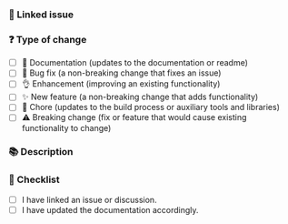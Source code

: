 <!---
☝️ PR title should follow conventional commits (https://conventionalcommits.org)
-->

### 🔗 Linked issue

<!-- If it resolves an open issue, please link the issue here. For example "Resolves #123" -->

### ❓ Type of change

<!-- What types of changes does your code introduce? Put an `x` in all the boxes that apply. -->

- [ ]  📖 Documentation (updates to the documentation or readme)
- [ ]  🐞 Bug fix (a non-breaking change that fixes an issue)
- [ ]  👌 Enhancement (improving an existing functionality)
- [ ]  ✨ New feature (a non-breaking change that adds functionality)
- [ ]  🧹 Chore (updates to the build process or auxiliary tools and libraries)
- [ ]  ⚠️ Breaking change (fix or feature that would cause existing functionality to change)

### 📚 Description

<!-- Describe your changes in detail -->

<!-- Why is this change required? What problem does it solve? -->

### 📝 Checklist

<!-- Put an `x` in all the boxes that apply. -->

<!-- If your change requires a documentation PR, please link it appropriately -->

<!-- If you're unsure about any of these, don't hesitate to ask. We're here to help! -->

- [ ]  I have linked an issue or discussion.
- [ ]  I have updated the documentation accordingly.
